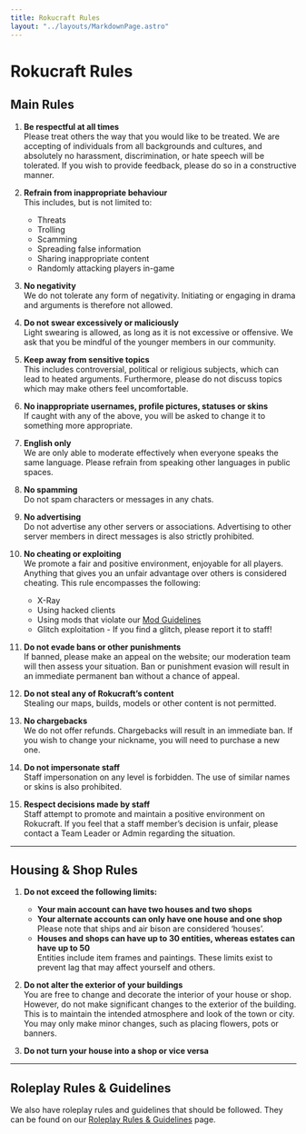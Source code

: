 ```yaml
---
title: Rokucraft Rules
layout: "../layouts/MarkdownPage.astro"
---
```


# Rokucraft Rules

## Main Rules
1. **Be respectful at all times**  
Please treat others the way that you would like to be treated. We are accepting of individuals from all backgrounds and cultures, and absolutely no harassment, discrimination, or hate speech will be tolerated.
If you wish to provide feedback, please do so in a constructive manner.

2. **Refrain from inappropriate behaviour**  
This includes, but is not limited to:
    - Threats
    - Trolling
    - Scamming
    - Spreading false information
    - Sharing inappropriate content
    - Randomly attacking players in-game

3. **No negativity**  
We do not tolerate any form of negativity. Initiating or engaging in drama and arguments is therefore not allowed.

4. **Do not swear excessively or maliciously**  
Light swearing is allowed, as long as it is not excessive or offensive. We ask that you be mindful of the younger members in our community.

5. **Keep away from sensitive topics**  
This includes controversial, political or religious subjects, which can lead to heated arguments. Furthermore, please do not discuss topics which may make others feel uncomfortable.

6. **No inappropriate usernames, profile pictures, statuses or skins**  
If caught with any of the above, you will be asked to change it to something more appropriate.

7. **English only**  
We are only able to moderate effectively when everyone speaks the same language. Please refrain from speaking other languages in public spaces.

8. **No spamming**  
Do not spam characters or messages in any chats.

9. **No advertising**  
Do not advertise any other servers or associations. Advertising to other server members in direct messages is also strictly prohibited.

10. **No cheating or exploiting**  
We promote a fair and positive environment, enjoyable for all players. Anything that gives you an unfair advantage over others is considered cheating. This rule encompasses the following:
    - X-Ray
    - Using hacked clients
    - Using mods that violate our [Mod Guidelines](/mod-guidelines)
    - Glitch exploitation - If you find a glitch, please report it to staff!

11. **Do not evade bans or other punishments**  
If banned, please make an appeal on the website; our moderation team will then assess your situation. Ban or punishment evasion will result in an immediate permanent ban without a chance of appeal.

12. **Do not steal any of Rokucraft’s content**  
Stealing our maps, builds, models or other content is not permitted.

13. **No chargebacks**  
We do not offer refunds. Chargebacks will result in an immediate ban. If you wish to change your nickname, you will need to purchase a new one.

14. **Do not impersonate staff**  
Staff impersonation on any level is forbidden. The use of similar names or skins is also prohibited.

15. **Respect decisions made by staff**  
Staff attempt to promote and maintain a positive environment on Rokucraft. If you feel that a staff member’s decision is unfair, please contact a Team Leader or Admin regarding the situation.

* * *

## Housing & Shop Rules

1. **Do not exceed the following limits:**  
    - **Your main account can have two houses and two shops**
    - **Your alternate accounts can only have one house and one shop**  
      Please note that ships and air bison are considered ‘houses’.
    - **Houses and shops can have up to 30 entities, whereas estates can have up to 50**  
      Entities include item frames and paintings. These limits exist to prevent lag that may affect yourself and others.

2. **Do not alter the exterior of your buildings**  
You are free to change and decorate the interior of your house or shop. However, do not make significant changes to the exterior of the building. This is to maintain the intended atmosphere and look of the town or city. You may only make minor changes, such as placing flowers, pots or banners.

3. **Do not turn your house into a shop or vice versa**

* * *

## Roleplay Rules & Guidelines
We also have roleplay rules and guidelines that should be followed.
They can be found on our [Roleplay Rules & Guidelines](https://wiki.rokucraft.com/roleplay/roleplay-rules) page.
